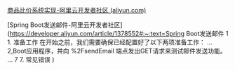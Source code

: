 [商品比价系统实现-阿里云开发者社区 (aliyun.com)](https://developer.aliyun.com/article/1487319#slide-0)



[Spring Boot发送邮件-阿里云开发者社区](https://developer.aliyun.com/article/1378552#:~:text=Spring Boot发送邮件 1 1. 准备工作 在开始之前，我们需要确保已经配置好了以下两项准备工作： ... 2,Boot应用程序，并向 %2FsendEmail 端点发出GET请求来测试邮件发送功能。 ... 7 7. 常见错误 )